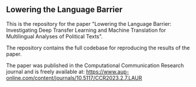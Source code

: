 ## Lowering the Language Barrier 

This is the repository for the paper "Lowering the Language Barrier:
Investigating Deep Transfer Learning and Machine Translation for Multilingual Analyses of Political Texts".

The repository contains the full codebase for reproducing the results of the paper.

The paper was published in the Computational Communication Research journal
and is freely available at: https://www.aup-online.com/content/journals/10.5117/CCR2023.2.7.LAUR



